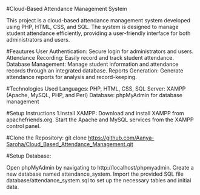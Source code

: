 #Cloud-Based Attendance Management System

This project is a cloud-based attendance management system developed using PHP, HTML, CSS, and SQL. The system is designed to manage student attendance efficiently, providing a user-friendly interface for both administrators and users.

#Feautures
User Authentication: Secure login for administrators and users.
Attendance Recording: Easily record and track student attendance.
Database Management: Manage student information and attendance records through an integrated database.
Reports Generation: Generate attendance reports for analysis and record-keeping.

#Technologies Used
Languages: PHP, HTML, CSS, SQL
Server: XAMPP (Apache, MySQL, PHP, and Perl)
Database: phpMyAdmin for database management

#Setup Instructions
1.Install XAMPP:
Download and install XAMPP from apachefriends.org.
Start the Apache and MySQL services from the XAMPP control panel.

#Clone the Repository:
git clone https://github.com/Aanya-Saroha/Cloud_Based_Attendance_Management.git

#Setup Database:

Open phpMyAdmin by navigating to http://localhost/phpmyadmin.
Create a new database named attendance_system.
Import the provided SQL file database/attendance_system.sql to set up the necessary tables and initial data.

